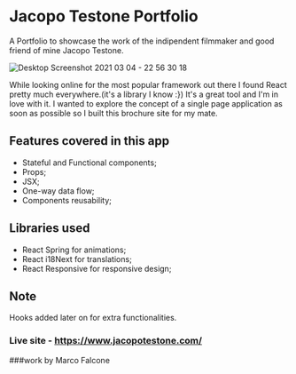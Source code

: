 # Jacopo Testone Portfolio
A Portfolio to showcase the work of the indipendent filmmaker and good friend of mine Jacopo Testone.

![Desktop Screenshot 2021 03 04 - 22 56 30 18](https://user-images.githubusercontent.com/61291681/110486484-fb331c00-80ec-11eb-940e-a497465b5760.png)

While looking online for the most popular framework out there I found React pretty much everywhere.(it's a library I know :})
It's a great tool and I'm in love with it. I wanted to explore the concept of a single page application as soon as possible so I built this brochure site for my mate.

## Features covered in this app
- Stateful and Functional components;
- Props;
- JSX;
- One-way data flow;
- Components reusability;

## Libraries used
- React Spring for animations;
- React i18Next for translations;
- React Responsive for responsive design;

## Note
Hooks added later on for extra functionalities.

### Live site - https://www.jacopotestone.com/

###work by Marco Falcone

